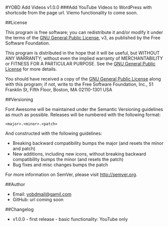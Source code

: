 #YOBD Add Videos v1.0.0
###Add YouTube Videos to WordPress with shortcode from the page url. Viemo functionality to come soon.

##License

This program is free software; you can redistribute it and/or modify
it under the terms of the [GNU General Public License](https://wordpress.org/about/gpl/), v3, as
published by the Free Software Foundation.
 
This program is distributed in the hope that it will be useful,
but WITHOUT ANY WARRANTY; without even the implied warranty of
MERCHANTABILITY or FITNESS FOR A PARTICULAR PURPOSE.  See the
[GNU General Public License](https://wordpress.org/about/gpl/) for more details.
 
You should have received a copy of the [GNU General Public License](https://wordpress.org/about/gpl/)
along with this program; if not, write to the Free Software
Foundation, Inc., 51 Franklin St, Fifth Floor, Boston, MA  02110-1301  USA

##Versioning

Font Awesome will be maintained under the Semantic Versioning guidelines as much as possible. Releases will be numbered
with the following format:

`<major>.<minor>.<patch>`

And constructed with the following guidelines:

* Breaking backward compatibility bumps the major (and resets the minor and patch)
* New additions, including new icons, without breaking backward compatibility bumps the minor (and resets the patch)
* Bug fixes and misc changes bumps the patch

For more information on SemVer, please visit http://semver.org.

##Author
- Email: yobdmail@gamil.com
- GitHub: url coming soon

##Changelog
- v1.0.0 - first release - basic functionality: YouTube only
